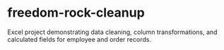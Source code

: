 # freedom-rock-cleanup
Excel project demonstrating data cleaning, column transformations, and calculated fields for employee and order records.
